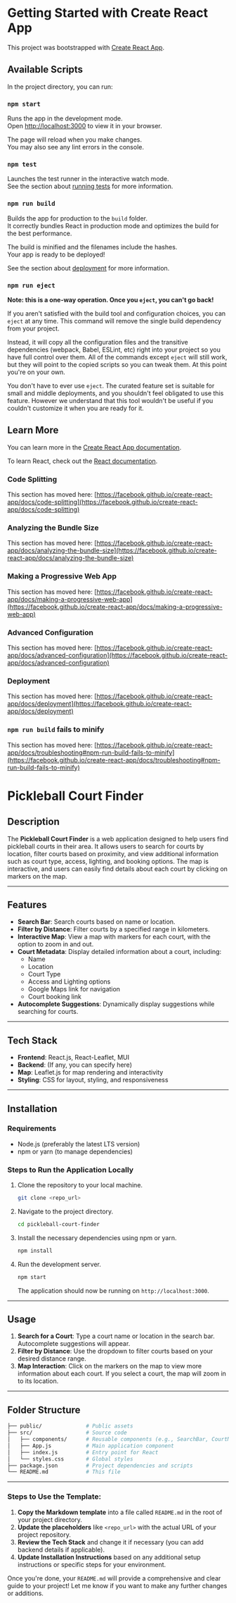 # Getting Started with Create React App

This project was bootstrapped with [Create React App](https://github.com/facebook/create-react-app).

## Available Scripts

In the project directory, you can run:

### `npm start`

Runs the app in the development mode.\
Open [http://localhost:3000](http://localhost:3000) to view it in your browser.

The page will reload when you make changes.\
You may also see any lint errors in the console.

### `npm test`

Launches the test runner in the interactive watch mode.\
See the section about [running tests](https://facebook.github.io/create-react-app/docs/running-tests) for more information.

### `npm run build`

Builds the app for production to the `build` folder.\
It correctly bundles React in production mode and optimizes the build for the best performance.

The build is minified and the filenames include the hashes.\
Your app is ready to be deployed!

See the section about [deployment](https://facebook.github.io/create-react-app/docs/deployment) for more information.

### `npm run eject`

**Note: this is a one-way operation. Once you `eject`, you can't go back!**

If you aren't satisfied with the build tool and configuration choices, you can `eject` at any time. This command will remove the single build dependency from your project.

Instead, it will copy all the configuration files and the transitive dependencies (webpack, Babel, ESLint, etc) right into your project so you have full control over them. All of the commands except `eject` will still work, but they will point to the copied scripts so you can tweak them. At this point you're on your own.

You don't have to ever use `eject`. The curated feature set is suitable for small and middle deployments, and you shouldn't feel obligated to use this feature. However we understand that this tool wouldn't be useful if you couldn't customize it when you are ready for it.

## Learn More

You can learn more in the [Create React App documentation](https://facebook.github.io/create-react-app/docs/getting-started).

To learn React, check out the [React documentation](https://reactjs.org/).

### Code Splitting

This section has moved here: [https://facebook.github.io/create-react-app/docs/code-splitting](https://facebook.github.io/create-react-app/docs/code-splitting)

### Analyzing the Bundle Size

This section has moved here: [https://facebook.github.io/create-react-app/docs/analyzing-the-bundle-size](https://facebook.github.io/create-react-app/docs/analyzing-the-bundle-size)

### Making a Progressive Web App

This section has moved here: [https://facebook.github.io/create-react-app/docs/making-a-progressive-web-app](https://facebook.github.io/create-react-app/docs/making-a-progressive-web-app)

### Advanced Configuration

This section has moved here: [https://facebook.github.io/create-react-app/docs/advanced-configuration](https://facebook.github.io/create-react-app/docs/advanced-configuration)

### Deployment

This section has moved here: [https://facebook.github.io/create-react-app/docs/deployment](https://facebook.github.io/create-react-app/docs/deployment)

### `npm run build` fails to minify

This section has moved here: [https://facebook.github.io/create-react-app/docs/troubleshooting#npm-run-build-fails-to-minify](https://facebook.github.io/create-react-app/docs/troubleshooting#npm-run-build-fails-to-minify)

# Pickleball Court Finder

## Description
The **Pickleball Court Finder** is a web application designed to help users find pickleball courts in their area. It allows users to search for courts by location, filter courts based on proximity, and view additional information such as court type, access, lighting, and booking options. The map is interactive, and users can easily find details about each court by clicking on markers on the map.

---

## Features

- **Search Bar**: Search courts based on name or location.
- **Filter by Distance**: Filter courts by a specified range in kilometers.
- **Interactive Map**: View a map with markers for each court, with the option to zoom in and out.
- **Court Metadata**: Display detailed information about a court, including:
  - Name
  - Location
  - Court Type
  - Access and Lighting options
  - Google Maps link for navigation
  - Court booking link
- **Autocomplete Suggestions**: Dynamically display suggestions while searching for courts.

---

## Tech Stack

- **Frontend**: React.js, React-Leaflet, MUI
- **Backend**: (If any, you can specify here)
- **Map**: Leaflet.js for map rendering and interactivity
- **Styling**: CSS for layout, styling, and responsiveness

---

## Installation

### Requirements

- Node.js (preferably the latest LTS version)
- npm or yarn (to manage dependencies)

### Steps to Run the Application Locally

1. Clone the repository to your local machine.

    ```bash
    git clone <repo_url>
    ```

2. Navigate to the project directory.

    ```bash
    cd pickleball-court-finder
    ```

3. Install the necessary dependencies using npm or yarn.

    ```bash
    npm install
    ```

4. Run the development server.

    ```bash
    npm start
    ```

    The application should now be running on `http://localhost:3000`.

---

## Usage

1. **Search for a Court**: Type a court name or location in the search bar. Autocomplete suggestions will appear.
2. **Filter by Distance**: Use the dropdown to filter courts based on your desired distance range.
3. **Map Interaction**: Click on the markers on the map to view more information about each court. If you select a court, the map will zoom in to its location.

---

## Folder Structure

```bash
├── public/              # Public assets
├── src/                 # Source code
│   ├── components/      # Reusable components (e.g., SearchBar, CourtMetadataBox, MapComponent)
│   ├── App.js           # Main application component
│   ├── index.js         # Entry point for React
│   └── styles.css       # Global styles
├── package.json         # Project dependencies and scripts
└── README.md            # This file
```
---

### Steps to Use the Template:

1. **Copy the Markdown template** into a file called `README.md` in the root of your project directory.
2. **Update the placeholders** like `<repo_url>` with the actual URL of your project repository.
3. **Review the Tech Stack** and change it if necessary (you can add backend details if applicable).
4. **Update Installation Instructions** based on any additional setup instructions or specific steps for your environment.

Once you're done, your `README.md` will provide a comprehensive and clear guide to your project! Let me know if you want to make any further changes or additions.